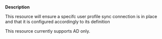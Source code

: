 **Description**

This resource will ensure a specifc user profile sync connection is in place and 
that it is configured accordingly to its definition

This resource currently supports AD only.